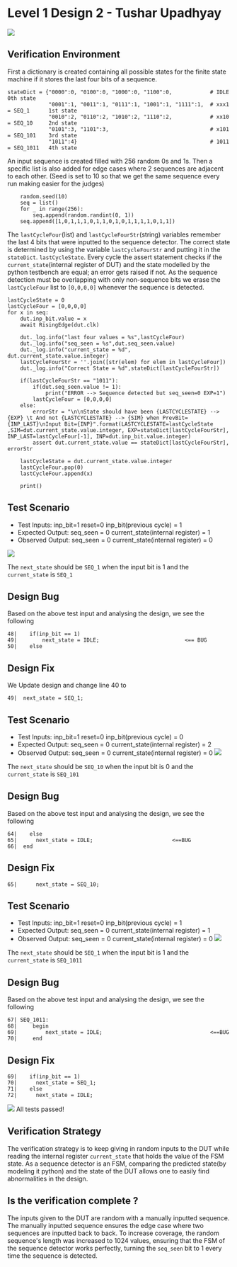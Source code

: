 # Level 1 Design 2 - Tushar Upadhyay

![](https://imgur.com/V6Qslza.png)

## Verification Environment

First a dictionary is created containing all possible states for the finite state machine if it stores the last four bits of a sequence.
```
stateDict = {"0000":0, "0100":0, "1000":0, "1100":0,            # IDLE              0th state
             "0001":1, "0011":1, "0111":1, "1001":1, "1111":1,  # xxx1 = SEQ_1      1st state
             "0010":2, "0110":2, "1010":2, "1110":2,            # xx10 = SEQ_10     2nd state
             "0101":3, "1101":3,                                # x101 = SEQ_101    3rd state
             "1011":4}                                          # 1011 = SEQ_1011   4th state
```

An input sequence is created filled with 256 random 0s and 1s. Then a specific list is also added for edge cases where 2 sequences are adjacent to each other.
(Seed is set to 10 so that we get the same sequence every run making easier for the judges)
```
    random.seed(10)
    seq = list()
    for _ in range(256):
        seq.append(random.randint(0, 1))
    seq.append([1,0,1,1,1,0,1,1,0,1,0,1,1,1,1,0,1,1])
```

The `lastCycleFour`(list) and `lastCycleFourStr`(string) variables remember the last 4 bits that were inputted to the sequence detector. The correct state is determined by using the variable `lastCycleFourStr` and putting it in the `stateDict`. `lastCycleState`.
Every cycle the assert statement checks if the `current_state`(internal register of DUT) and the state modelled by the python testbench are equal; an error gets raised if not.
As the sequence detection must be overlapping with only non-sequence bits we erase the `lastCycleFour` list to `[0,0,0,0]` whenever the sequence is detected.  
```
lastCycleState = 0
lastCycleFour = [0,0,0,0]
for x in seq:
    dut.inp_bit.value = x        
    await RisingEdge(dut.clk)
    
    dut._log.info("last four values = %s",lastCycleFour)
    dut._log.info("seq_seen = %s",dut.seq_seen.value)
    dut._log.info("current_state = %d", dut.current_state.value.integer)
    lastCycleFourStr = ''.join([str(elem) for elem in lastCycleFour])
    dut._log.info("Correct State = %d",stateDict[lastCycleFourStr])
        
    if(lastCycleFourStr == "1011"):
        if(dut.seq_seen.value != 1):
            print("ERROR --> Sequence detected but seq_seen=0 EXP=1")
        lastCycleFour = [0,0,0,0]
    else:
        errorStr = "\n\nState should have been {LASTCYCLESTATE} --> {EXP} \t And not {LASTCYCLESTATE} --> {SIM} when PrevBit={INP_LAST}\nInput Bit={INP}".format(LASTCYCLESTATE=lastCycleState ,SIM=dut.current_state.value.integer, EXP=stateDict[lastCycleFourStr], INP_LAST=lastCycleFour[-1], INP=dut.inp_bit.value.integer)
        assert dut.current_state.value == stateDict[lastCycleFourStr], errorStr

    lastCycleState = dut.current_state.value.integer
    lastCycleFour.pop(0)
    lastCycleFour.append(x)

    print()
```

## Test Scenario
- Test Inputs: inp_bit=1 reset=0 inp_bit(previous cycle) = 1
- Expected Output: seq_seen = 0 current_state(internal register) = 1
- Observed Output: seq_seen = 0 current_state(internal register) = 0

![](https://imgur.com/RQtAgO0.png)

The `next_state` should be `SEQ_1` when the input bit is 1 and the `current_state` is `SEQ_1`

## Design Bug
Based on the above test input and analysing the design, we see the following

```
48|    if(inp_bit == 1)
49|        next_state = IDLE;                           <== BUG
50|    else
```

## Design Fix
We Update design and change line 40 to 
```
49|  next_state = SEQ_1;
```

## Test Scenario
- Test Inputs: inp_bit=1 reset=0 inp_bit(previous cycle) = 0
- Expected Output: seq_seen = 0 current_state(internal register) = 2
- Observed Output: seq_seen = 0 current_state(internal register) = 0
![](https://imgur.com/NFuWg09.png)

The `next_state` should be `SEQ_10` when the input bit is 0 and the `current_state` is `SEQ_101`

## Design Bug
Based on the above test input and analysing the design, we see the following

```
64|    else
65|      next_state = IDLE;                         <==BUG
66|  end
```


## Design Fix

```
65|      next_state = SEQ_10; 
```
## Test Scenario
- Test Inputs: inp_bit=1 reset=0 inp_bit(previous cycle) = 1
- Expected Output: seq_seen = 0 current_state(internal register) = 1
- Observed Output: seq_seen = 0 current_state(internal register) = 0
![](https://imgur.com/Sz0uOB0.png)

The `next_state` should be `SEQ_1` when the input bit is 1 and the `current_state` is `SEQ_1011`

## Design Bug
Based on the above test input and analysing the design, we see the following
```
67| SEQ_1011:
68|     begin
69|         next_state = IDLE;                                  <==BUG
70|     end
```

## Design Fix

```
69|    if(inp_bit == 1)
70|      next_state = SEQ_1;
71|    else
72|      next_state = IDLE;
```

![](https://imgur.com/JAEcnLP.png)
All tests passed!

## Verification Strategy
The verification strategy is to keep giving in random inputs to the DUT while reading the internal register `current_state` that holds the value of the FSM state. As a sequence detector is an FSM, comparing the predicted state(by modeling it python) and the state of the DUT allows one to easily find abnormalities in the design. 

## Is the verification complete ?
The inputs given to the DUT are random with a manually inputted sequence. The manually inputted sequence ensures the edge case where two sequences are inputted back to back. To increase coverage, the random sequence's length was increased to 1024 values, ensuring that the FSM of the sequence detector works perfectly, turning the `seq_seen` bit to 1 every time the sequence is detected.